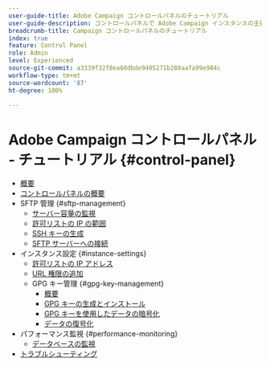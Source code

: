 ```yaml
---
user-guide-title: Adobe Campaign コントロールパネルのチュートリアル
user-guide-description: コントロールパネルで Adobe Campaign インスタンスの主要なアセットを監視したり、管理タスクを実行したりする方法を説明します。
breadcrumb-title: Campaign コントロールパネルのチュートリアル
index: true
feature: Control Panel
role: Admin
level: Experienced
source-git-commit: a3339f32f8ea60dbde9405271b288aafa99e984c
workflow-type: tm+mt
source-wordcount: '87'
ht-degree: 100%

---
```



# Adobe Campaign コントロールパネル - チュートリアル {#control-panel}

+ [概要](/help/control-panel-tutorials/control-panel-overview.md)
+ [コントロールパネルの概要](/help/control-panel-tutorials/get-started.md)
+ SFTP 管理 {#sftp-management}
   + [サーバー容量の監視](/help/control-panel-tutorials/sftp-management/monitor-server-capacity.md)
   + [許可リストの IP の範囲](/help/control-panel-tutorials/sftp-management/allowlist-ip-range.md)
   + [SSH キーの生成](/help/control-panel-tutorials/sftp-management/generate-ssh-key.md)
   + [SFTP サーバーへの接続](/help/control-panel-tutorials/sftp-management/connect-to-sftp-server.md)
+ インスタンス設定 {#instance-settings}
   + [許可リストの IP アドレス](/help/control-panel-tutorials/instance-settings/allowlist-ip-address.md)
   + [URL 権限の追加](/help/control-panel-tutorials/instance-settings/add-url-permissions.md)
   + GPG キー管理 {#gpg-key-management}
      + [概要](/help/control-panel-tutorials/instance-settings/gpg-key-management/gpg-key-management-overview.md)
      + [GPG キーの生成とインストール](/help/control-panel-tutorials/instance-settings/gpg-key-management/generate-and-install-gpg-keys.md)
      + [GPG キーを使用したデータの暗号化](/help/control-panel-tutorials/instance-settings/gpg-key-management/use-a-gpg-key-to-encrypt-data.md)
      + [データの復号化](/help/control-panel-tutorials/instance-settings/gpg-key-management/decrypt-data.md)
+ パフォーマンス監視 {#performance-monitoring}
   + [データベースの監視](/help/control-panel-tutorials/performance-monitoring/monitor-databases.md)
+ [トラブルシューティング](/help/control-panel-tutorials/troubleshooting.md)